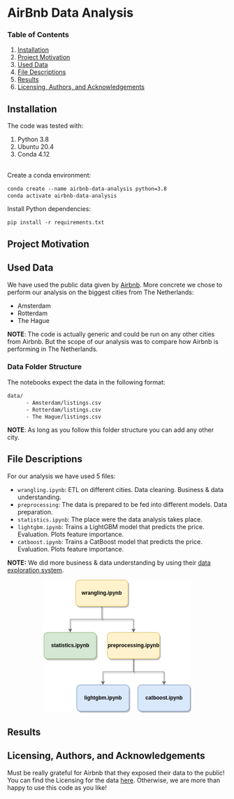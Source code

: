 # AirBnb Data Analysis

### Table of Contents
1. [Installation](#installation)
2. [Project Motivation](#motivation)
3. [Used Data](#data)
4. [File Descriptions](#files)
5. [Results](#results)
6. [Licensing, Authors, and Acknowledgements](#licensing)



## Installation <a id="installation"></a>
The code was tested with:
1. Python 3.8
2. Ubuntu 20.4
3. Conda 4.12

<br/>Create a conda environment:
```shell
conda create --name airbnb-data-analysis python=3.8
conda activate airbnb-data-analysis
```
Install Python dependencies:
```shell
pip install -r requirements.txt
```

## Project Motivation <a id="motivation"></a>

## Used Data <a id="data"></a>
We have used the public data given by [Airbnb](http://insideairbnb.com/get-the-data/). More concrete we chose to 
perform our analysis on the biggest cities from The Netherlands:
* Amsterdam
* Rotterdam
* The Hague

**NOTE**: The code is actually generic and could be run on any other cities from Airbnb. 
But the scope of our analysis was to compare how Airbnb is performing in The Netherlands.

### Data Folder Structure
The notebooks expect the data in the following format:
```
data/
      - Amsterdam/listings.csv
      - Rotterdam/listings.csv
      - The Hague/listings.csv
```

**NOTE**: As long as you follow this folder structure you can add any other city.

## File Descriptions <a id="files"></a>
For our analysis we have used 5 files:
* `wrangling.ipynb`: ETL on different cities. Data cleaning. Business & data understanding.
* `preprocessing`: The data is prepared to be fed into different models. Data preparation.
* `statistics.ipynb`: The place were the data analysis takes place.
* `lightgbm.ipynb`: Trains a LightGBM model that predicts the price. Evaluation. Plots feature importance.
* `catboost.ipynb`: Trains a CatBoost model that predicts the price. Evaluation. Plots feature importance.

**NOTE:** We did more business & data understanding by using their [data exploration system](http://insideairbnb.com/amsterdam/).

<p align="center"><img src="images/files_structure.png" /></p>

## Results <a id="results"></a>

## Licensing, Authors, and Acknowledgements <a id="licensing"></a>
Must be really grateful for Airbnb that they exposed their data to the public!
You can find the Licensing for the data [here](http://insideairbnb.com/data-policies). 
Otherwise, we are more than happy to use this code as you like!






